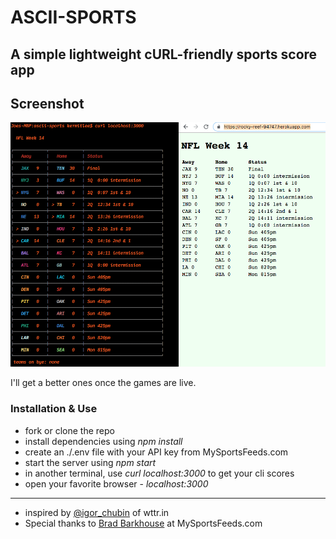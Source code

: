 # ASCII-SPORTS

## A simple lightweight cURL-friendly sports score app

## Screenshot

![screenshot-cli](./images/screenShot-cli.png?raw=true "Screenshot CLIs")

I'll get a better ones once the games are live.

### Installation & Use

- fork or clone the repo
- install dependencies using _npm install_
- create an ./.env file with your API key from MySportsFeeds.com
- start the server using _npm start_
- in another terminal, use _curl localhost:3000_ to get your cli scores
- open your favorite browser - _localhost:3000_

---

- inspired by [@igor_chubin](https://github.com/chubin) of wttr.in
- Special thanks to [Brad Barkhouse](https://github.com/bradbarkhouse) at MySportsFeeds.com
